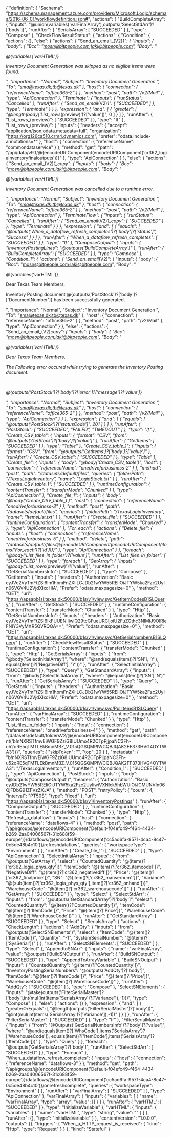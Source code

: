 {
    "definition": {
        "$schema": "https://schema.management.azure.com/providers/Microsoft.Logic/schemas/2016-06-01/workflowdefinition.json#",
        "actions": {
            "BuildCompleteArray": {
                "inputs": "@union(variables('varFinalArray'),outputs('SelectStdArr')?['body'])",
                "runAfter": {
                    "SerialsArray": [
                        "SUCCEEDED"
                    ]
                },
                "type": "Compose"
            },
            "CheckFlowResultStatus": {
                "actions": {
                    "Condition": {
                        "actions": {},
                        "else": {
                            "actions": {
                                "Send_an_email_(V2)_1": {
                                    "inputs": {
                                        "body": {
                                            "Bcc": "mosn@bitpeople.com;laki@bitpeople.com",
                                            "Body": "<p>@{variables('varHTML')}</p><p>Inventory Document Generation was skipped as no eligilbe items were found.</p>",
                                            "Importance": "Normal",
                                            "Subject": "Inventory Document Generation ",
                                            "To": "sma@texas.dk;tb@texas.dk"
                                        },
                                        "host": {
                                            "connection": {
                                                "referenceName": "office365-2"
                                            }
                                        },
                                        "method": "post",
                                        "path": "/v2/Mail"
                                    },
                                    "type": "ApiConnection"
                                },
                                "Terminate": {
                                    "inputs": {
                                        "runStatus": "Cancelled"
                                    },
                                    "runAfter": {
                                        "Send_an_email_(V2)_1": [
                                            "SUCCEEDED"
                                        ]
                                    },
                                    "type": "Terminate"
                                }
                            }
                        },
                        "expression": {
                            "and": [
                                {
                                    "greater": [
                                        "@length(body('List_rows_(preview)')?['value'])",
                                        0
                                    ]
                                }
                            ]
                        },
                        "runAfter": {
                            "List_rows_(preview)": [
                                "SUCCEEDED"
                            ]
                        },
                        "type": "If"
                    },
                    "List_rows_(preview)": {
                        "inputs": {
                            "headers": {
                                "accept": "application/json;odata.metadata=full",
                                "organization": "https://org126ca510.crm4.dynamics.com",
                                "prefer": "odata.include-annotations=*"
                            },
                            "host": {
                                "connection": {
                                    "referenceName": "commondataservice"
                                }
                            },
                            "method": "get",
                            "path": "/api/data/v9.1/@{encodeURIComponent(encodeURIComponent('cr362_logiainventoryfinaloutputs'))}"
                        },
                        "type": "ApiConnection"
                    }
                },
                "else": {
                    "actions": {
                        "Send_an_email_(V2)_1_copy": {
                            "inputs": {
                                "body": {
                                    "Bcc": "mosn@bitpeople.com;laki@bitpeople.com",
                                    "Body": "<p>@{variables('varHTML')}</p><p>Inventory Document Generation was cancelled due to a runtime error.</p>",
                                    "Importance": "Normal",
                                    "Subject": "Inventory Document Generation ",
                                    "To": "sma@texas.dk;tb@texas.dk"
                                },
                                "host": {
                                    "connection": {
                                        "referenceName": "office365-2"
                                    }
                                },
                                "method": "post",
                                "path": "/v2/Mail"
                            },
                            "type": "ApiConnection"
                        },
                        "TerminateFlow": {
                            "inputs": {
                                "runStatus": "Cancelled"
                            },
                            "runAfter": {
                                "Send_an_email_(V2)_1_copy": [
                                    "SUCCEEDED"
                                ]
                            },
                            "type": "Terminate"
                        }
                    }
                },
                "expression": {
                    "and": [
                        {
                            "equals": [
                                "@outputs('When_a_dataflow_refresh_completes')?['body']?['status']",
                                "Success"
                            ]
                        }
                    ]
                },
                "runAfter": {
                    "When_a_dataflow_refresh_completes": [
                        "SUCCEEDED"
                    ]
                },
                "type": "If"
            },
            "ComposeOutput": {
                "inputs": {
                    "InventoryPostingLines": "@outputs('BuildCompleteArray')"
                },
                "runAfter": {
                    "BuildCompleteArray": [
                        "SUCCEEDED"
                    ]
                },
                "type": "Compose"
            },
            "Condition_1": {
                "actions": {
                    "Send_an_email_(V2)": {
                        "inputs": {
                            "body": {
                                "Bcc": "mosn@bitpeople.com;laki@bitpeople.com",
                                "Body": "<p>@{variables('varHTML')}</p><p>Dear Texas Team Members,</p><p>Inventory Posting document  @{outputs('PostStock')?['body']?['DocumentNumber']} has been successfully generated.</p>",
                                "Importance": "Normal",
                                "Subject": "Inventory Document Generation ",
                                "To": "sma@texas.dk;tb@texas.dk"
                            },
                            "host": {
                                "connection": {
                                    "referenceName": "office365-2"
                                }
                            },
                            "method": "post",
                            "path": "/v2/Mail"
                        },
                        "type": "ApiConnection"
                    }
                },
                "else": {
                    "actions": {
                        "Send_an_email_(V2)_copy": {
                            "inputs": {
                                "body": {
                                    "Bcc": "mosn@bitpeople.com;laki@bitpeople.com",
                                    "Body": "<p>@{variables('varHTML')}</p><p>Dear Texas Team Members,</p><p>The Following error occured while trying to generate the Inventory Posting document:</p><br><p>@{outputs('PostStock')?['body']?['error']?['message']?['value']}</p>",
                                    "Importance": "Normal",
                                    "Subject": "Inventory Document Generation ",
                                    "To": "sma@texas.dk;tb@texas.dk"
                                },
                                "host": {
                                    "connection": {
                                        "referenceName": "office365-2"
                                    }
                                },
                                "method": "post",
                                "path": "/v2/Mail"
                            },
                            "type": "ApiConnection"
                        }
                    }
                },
                "expression": {
                    "and": [
                        {
                            "equals": [
                                "@outputs('PostStock')?['statusCode']",
                                201
                            ]
                        }
                    ]
                },
                "runAfter": {
                    "PostStock": [
                        "SUCCEEDED",
                        "FAILED",
                        "TIMEDOUT"
                    ]
                },
                "type": "If"
            },
            "Create_CSV_table": {
                "inputs": {
                    "format": "CSV",
                    "from": "@outputs('GetStock')?['body']?['value']"
                },
                "runAfter": {
                    "GetItems": [
                        "SUCCEEDED"
                    ]
                },
                "type": "Table"
            },
            "Create_CSV_table_1": {
                "inputs": {
                    "format": "CSV",
                    "from": "@outputs('GetItems')?['body']?['value']"
                },
                "runAfter": {
                    "Create_CSV_table": [
                        "SUCCEEDED"
                    ]
                },
                "type": "Table"
            },
            "Create_file": {
                "inputs": {
                    "body": "@body('Create_CSV_table')",
                    "host": {
                        "connection": {
                            "referenceName": "onedriveforbusiness-2"
                        }
                    },
                    "method": "post",
                    "path": "/datasets/default/files",
                    "queries": {
                        "folderPath": "/TexasLogiaInventory",
                        "name": "LogiaStock.txt"
                    }
                },
                "runAfter": {
                    "Create_CSV_table_1": [
                        "SUCCEEDED"
                    ]
                },
                "runtimeConfiguration": {
                    "contentTransfer": {
                        "transferMode": "Chunked"
                    }
                },
                "type": "ApiConnection"
            },
            "Create_file_1": {
                "inputs": {
                    "body": "@body('Create_CSV_table_1')",
                    "host": {
                        "connection": {
                            "referenceName": "onedriveforbusiness-3"
                        }
                    },
                    "method": "post",
                    "path": "/datasets/default/files",
                    "queries": {
                        "folderPath": "/TexasLogiaInventory",
                        "name": "ItemsList.txt"
                    }
                },
                "runAfter": {
                    "Create_file": [
                        "SUCCEEDED"
                    ]
                },
                "runtimeConfiguration": {
                    "contentTransfer": {
                        "transferMode": "Chunked"
                    }
                },
                "type": "ApiConnection"
            },
            "For_each": {
                "actions": {
                    "Delete_file": {
                        "inputs": {
                            "host": {
                                "connection": {
                                    "referenceName": "onedriveforbusiness-5"
                                }
                            },
                            "method": "delete",
                            "path": "/datasets/default/files/@{encodeURIComponent(encodeURIComponent(items('For_each')?['Id']))}"
                        },
                        "type": "ApiConnection"
                    }
                },
                "foreach": "@body('List_files_in_folder')?['value']",
                "runAfter": {
                    "List_files_in_folder": [
                        "SUCCEEDED"
                    ]
                },
                "type": "foreach"
            },
            "GetArray": {
                "inputs": "@body('List_rows_(preview)')?['value']",
                "runAfter": {
                    "GetSerialNumbersInfo": [
                        "SUCCEEDED"
                    ]
                },
                "type": "Compose"
            },
            "GetItems": {
                "inputs": {
                    "headers": {
                        "Authorization": "Basic eyJVc2VyTmFtZSI6Im1hbmFnZXIiLCJDb21wYW55REIiOiJTYW5ka2Fzc2UyIn06VGV4U2VjdXIxdHlA",
                        "Prefer": "odata.maxpagesize=0"
                    },
                    "method": "GET",
                    "uri": "https://apsapb1sl.texas.dk:50000/b1s/v1/view.svc/GetItemCodesB1SLQuery"
                },
                "runAfter": {
                    "GetStock": [
                        "SUCCEEDED"
                    ]
                },
                "runtimeConfiguration": {
                    "contentTransfer": {
                        "transferMode": "Chunked"
                    }
                },
                "type": "Http"
            },
            "GetSerialNumbersInfo": {
                "inputs": {
                    "headers": {
                        "Authorization": "Basic eyJVc2VyTmFtZSI6IkFUUENIIiwiQ29tcGFueURCIjoiU2FuZGthc3NlMiJ9OlRleFNlY3VyMXR5QVRQQA==",
                        "Prefer": "odata.maxpagesize=0"
                    },
                    "method": "GET",
                    "uri": "https://apsapb1sl.texas.dk:50000/b1s/v1/view.svc/GetSerialNumbersB1SLQuery"
                },
                "runAfter": {
                    "CheckFlowResultStatus": [
                        "SUCCEEDED"
                    ]
                },
                "runtimeConfiguration": {
                    "contentTransfer": {
                        "transferMode": "Chunked"
                    }
                },
                "type": "Http"
            },
            "GetSerialsArray": {
                "inputs": {
                    "from": "@body('SelectInitialArray')",
                    "where": "@and(equals(item()?['SN'], 'Y'), equals(item()?['NegativeDiff'], 'Y'))"
                },
                "runAfter": {
                    "SelectInitialArray": [
                        "SUCCEEDED"
                    ]
                },
                "type": "Query"
            },
            "GetStandardArray": {
                "inputs": {
                    "from": "@body('SelectInitialArray')",
                    "where": "@equals(item()?['SN'],'N')"
                },
                "runAfter": {
                    "GetSerialsArray": [
                        "SUCCEEDED"
                    ]
                },
                "type": "Query"
            },
            "GetStock": {
                "inputs": {
                    "headers": {
                        "Authorization": "Basic eyJVc2VyTmFtZSI6Im1hbmFnZXIiLCJDb21wYW55REIiOiJTYW5ka2Fzc2UyIn06VGV4U2VjdXIxdHlA",
                        "Prefer": "odata.maxpagesize=0"
                    },
                    "method": "GET",
                    "uri": "https://apsapb1sl.texas.dk:50000/b1s/v1/view.svc/PullItemsB1SLQuery"
                },
                "runAfter": {
                    "varFinalArray": [
                        "SUCCEEDED"
                    ]
                },
                "runtimeConfiguration": {
                    "contentTransfer": {
                        "transferMode": "Chunked"
                    }
                },
                "type": "Http"
            },
            "List_files_in_folder": {
                "inputs": {
                    "host": {
                        "connection": {
                            "referenceName": "onedriveforbusiness-4"
                        }
                    },
                    "method": "get",
                    "path": "/datasets/default/foldersV2/@{encodeURIComponent(encodeURIComponent('b!nNXRSTfmvEiWGF9ZziG8IUUmo4R2CTpPjjpaNC3Fh-u52oRE5qTMTLEkBmnMBZ_V.015QGSQMPIWCQBJQAK2FF373HVG4OYTWA3'))}",
                    "queries": {
                        "skipToken": "",
                        "top": 20
                    }
                },
                "metadata": {
                    "b!nNXRSTfmvEiWGF9ZziG8IUUmo4R2CTpPjjpaNC3Fh-u52oRE5qTMTLEkBmnMBZ_V.015QGSQMPIWCQBJQAK2FF373HVG4OYTWA3": "/TexasLogiaInventory"
                },
                "runAfter": {
                    "Condition_1": [
                        "SUCCEEDED"
                    ]
                },
                "type": "ApiConnection"
            },
            "PostStock": {
                "inputs": {
                    "body": "@outputs('ComposeOutput')",
                    "headers": {
                        "Authorization": "Basic eyJDb21wYW55REIiOiJTYW5ka2Fzc2UyIiwiVXNlck5hbWUiOiJCMUNVIn06QjFDbG91ZFVzZXJA"
                    },
                    "method": "POST",
                    "retryPolicy": {
                        "count": 4,
                        "interval": "PT50S",
                        "type": "fixed"
                    },
                    "uri": "https://apsapb1sl.texas.dk:50000/b1s/v1/InventoryPostings"
                },
                "runAfter": {
                    "ComposeOutput": [
                        "SUCCEEDED"
                    ]
                },
                "runtimeConfiguration": {
                    "contentTransfer": {
                        "transferMode": "Chunked"
                    }
                },
                "type": "Http"
            },
            "Refresh_a_dataflow": {
                "inputs": {
                    "host": {
                        "connection": {
                            "referenceName": "dataflows-4"
                        }
                    },
                    "method": "post",
                    "path": "/api/groups/@{encodeURIComponent('Default-f04efc49-f464-4434-b269-2aa04006567f-31c688f59-europe')}/dataflows/@{encodeURIComponent('cc5ad6fa-9571-4ca4-8c47-0c5de48b4c10')}/refreshdataflow",
                    "queries": {
                        "workspaceType": "Environment"
                    }
                },
                "runAfter": {
                    "Create_file_1": [
                        "SUCCEEDED"
                    ]
                },
                "type": "ApiConnection"
            },
            "SelectInitialArray": {
                "inputs": {
                    "from": "@outputs('GetArray')",
                    "select": {
                        "CountedQuantity": "@{item()?['cr362_logia_phys_qty']}",
                        "ItemCode": "@{item()?['cr362_itemcode1']}",
                        "NegativeDiff": "@{item()?['cr362_negativediff']}",
                        "Price": "@{item()?['cr362_finalprice']}",
                        "SN": "@{item()?['cr362_mansernum1']}",
                        "Variance": "@{sub(item()?['cr362_logia_phys_qty'],item()?['cr362_onhand'])}",
                        "WarehouseCode": "@{item()?['cr362_warehousecode']}"
                    }
                },
                "runAfter": {
                    "GetArray": [
                        "SUCCEEDED"
                    ]
                },
                "type": "Select"
            },
            "SelectStdArr": {
                "inputs": {
                    "from": "@outputs('GetStandardArray')?['body']",
                    "select": {
                        "CountedQuantity": "@{item()?['CountedQuantity']}",
                        "ItemCode": "@{item()?['ItemCode']}",
                        "Price": "@{item()?['Price']}",
                        "WarehouseCode": "@{item()?['WarehouseCode']}"
                    }
                },
                "runAfter": {
                    "GetStandardArray": [
                        "SUCCEEDED"
                    ]
                },
                "type": "Select"
            },
            "SerialsArray": {
                "actions": {
                    "CheckLength": {
                        "actions": {
                            "AddQty": {
                                "inputs": {
                                    "from": "@outputs('SelectSNElements')",
                                    "select": {
                                        "ItemCode": "@{item()?['ItemCode']}",
                                        "Quantity": "-1",
                                        "SystemSerialNumber": "@{item()?['SysSerial']}"
                                    }
                                },
                                "runAfter": {
                                    "SelectSNElements": [
                                        "SUCCEEDED"
                                    ]
                                },
                                "type": "Select"
                            },
                            "AppendtoSNArr": {
                                "inputs": {
                                    "name": "varFinalArray",
                                    "value": "@outputs('BuildSNOutput')"
                                },
                                "runAfter": {
                                    "BuildSNOutput": [
                                        "SUCCEEDED"
                                    ]
                                },
                                "type": "AppendToArrayVariable"
                            },
                            "BuildSNOutput": {
                                "inputs": {
                                    "CountedQuantity": "@{item()?['CountedQuantity']}",
                                    "InventoryPostingSerialNumbers": "@outputs('AddQty')?['body']",
                                    "ItemCode": "@{item()?['ItemCode']}",
                                    "Price": "@{item()?['Price']}",
                                    "WarehouseCode": "@{item()?['WarehouseCode']}"
                                },
                                "runAfter": {
                                    "AddQty": [
                                        "SUCCEEDED"
                                    ]
                                },
                                "type": "Compose"
                            },
                            "SelectSNElements": {
                                "inputs": "@take(outputs('FilterSerialMaster')?['body'],int(mul(int(items('SerialsArray')?['Variance']),-1)))",
                                "type": "Compose"
                            }
                        },
                        "else": {
                            "actions": {}
                        },
                        "expression": {
                            "and": [
                                {
                                    "greaterOrEquals": [
                                        "@length(outputs('FilterSerialMaster')?['body'])",
                                        "@int(mul(int(items('SerialsArray')?['Variance']),-1))"
                                    ]
                                }
                            ]
                        },
                        "runAfter": {
                            "FilterSerialMaster": [
                                "SUCCEEDED"
                            ]
                        },
                        "type": "If"
                    },
                    "FilterSerialMaster": {
                        "inputs": {
                            "from": "@Outputs('GetSerialNumbersInfo')?['body']?['value']",
                            "where": "@and(equals(item()?['WhsCode'],items('SerialsArray')?['WarehouseCode']), equals(item()?['ItemCode'],items('SerialsArray')?['ItemCode']))"
                        },
                        "type": "Query"
                    }
                },
                "foreach": "@outputs('GetSerialsArray')?['body']",
                "runAfter": {
                    "SelectStdArr": [
                        "SUCCEEDED"
                    ]
                },
                "type": "Foreach"
            },
            "When_a_dataflow_refresh_completes": {
                "inputs": {
                    "host": {
                        "connection": {
                            "referenceName": "dataflows-3"
                        }
                    },
                    "method": "get",
                    "path": "/api/groups/@{encodeURIComponent('Default-f04efc49-f464-4434-b269-2aa04006567f-31c688f59-europe')}/dataflows/@{encodeURIComponent('cc5ad6fa-9571-4ca4-8c47-0c5de48b4c10')}/onrefreshcomplete",
                    "queries": {
                        "workspaceType": "Environment"
                    }
                },
                "runAfter": {
                    "varFinalArray": [
                        "SUCCEEDED"
                    ]
                },
                "type": "ApiConnection"
            },
            "varFinalArray": {
                "inputs": {
                    "variables": [
                        {
                            "name": "varFinalArray",
                            "type": "array",
                            "value": []
                        }
                    ]
                },
                "runAfter": {
                    "varHTML": [
                        "SUCCEEDED"
                    ]
                },
                "type": "InitializeVariable"
            },
            "varHTML": {
                "inputs": {
                    "variables": [
                        {
                            "name": "varHTML",
                            "type": "string",
                            "value": "<style>\ntable {\n  border: 1px solid #1C6EA4;\n  background-color: #EEEEEE;\n  width: 100%;\n  text-align: left;\n  border-collapse: collapse;\n}\ntable td, table th {\n  border: 1px solid #AAAAAA;\n  padding: 3px 2px;\n}\ntable tbody td {\n  font-size: 13px;\n}\ntable thead {\n  background: #1C6EA4;\n  border-bottom: 2px solid #444444;\n}\ntable thead th {\n  font-size: 15px;\n  font-weight: bold;\n  color: #FFFFFF;\n  border-left: 2px solid #D0E4F5;\n}\ntable thead th:first-child {\n  border-left: none;\n}\n</style>"
                        }
                    ]
                },
                "runAfter": {},
                "type": "InitializeVariable"
            }
        },
        "contentVersion": "1.0.0.0",
        "outputs": {},
        "triggers": {
            "When_a_HTTP_request_is_received": {
                "kind": "Http",
                "type": "Request"
            }
        }
    },
    "kind": "Stateful"
}
